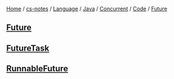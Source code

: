 [Home](https://mengxianbin.github.io) /
[cs-notes](https://mengxianbin.github.io/cs-notes/content) /
[Language](https://mengxianbin.github.io/cs-notes/content/Language) /
[Java](https://mengxianbin.github.io/cs-notes/content/Language/Java) /
[Concurrent](https://mengxianbin.github.io/cs-notes/content/Language/Java/Concurrent) /
[Code](https://mengxianbin.github.io/cs-notes/content/Language/Java/Concurrent/Code) /
[Future](https://mengxianbin.github.io/cs-notes/content/Language/Java/Concurrent/Code/Future)

## [Future](https://mengxianbin.github.io/cs-notes/content/Language/Java/Concurrent/Code/Future/Future)

## [FutureTask](https://mengxianbin.github.io/cs-notes/content/Language/Java/Concurrent/Code/Future/FutureTask/)

## [RunnableFuture](https://mengxianbin.github.io/cs-notes/content/Language/Java/Concurrent/Code/Future/RunnableFuture)
